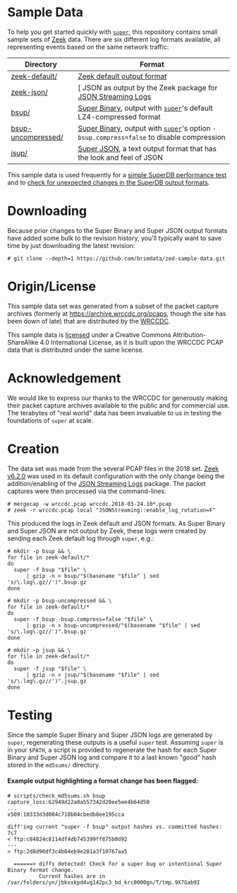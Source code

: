 # Sample Data

To help you get started quickly with [`super`](https://zed.brimdata.io/docs/commands/zq), this repository contains small sample sets of [Zeek](https://www.zeek.org/) data. There are six different log formats available, all representing events based on the same network traffic:

| Directory | Format |
|-----------|--------|
| [zeek-default/](zeek-default) | [Zeek default output format](https://docs.zeek.org/en/master/log-formats.html#zeek-tsv-format-logs) |
| [zeek-json/](zeek-json) | [ JSON as output by the Zeek package for [JSON Streaming Logs](https://github.com/corelight/json-streaming-logs) |
| [bsup/](bsup) | [Super Binary](https://zed.brimdata.io/docs/formats/zng), output with [`super`](https://zed.brimdata.io/docs/commands/zq)'s default LZ4-compressed format |
| [bsup-uncompressed/](bsup-uncompressed) | [Super Binary](https://zed.brimdata.io/docs/formats/zng), output with [`super`](https://zed.brimdata.io/docs/commands/zq)'s option `-bsup.compress=false` to disable compression |
| [jsup/](jsup) | [Super JSON](https://zed.brimdata.io/docs/formats/zson), a  text output format that has the look and feel of JSON |

This sample data is used frequently for a [simple SuperDB performance test](https://github.com/brimdata/zed/blob/main/performance/README.md) and to [check for unexpected changes in the SuperDB output formats](https://github.com/brimdata/zed/blob/main/scripts/output-check.sh).

# Downloading

Because prior changes to the Super Binary and Super JSON output formats have added some bulk to the revision history, you'll typically want to save time by just downloading the latest revision:

```
# git clone --depth=1 https://github.com/brimdata/zed-sample-data.git
```

# Origin/License

This sample data set was generated from a subset of the packet capture archives (formerly at https://archive.wrccdc.org/pcaps, though the site has been down of late) that are distributed by the [WRCCDC](https://www.wrccdc.org/).

This sample data is [licensed](LICENSE) under a Creative Commons Attribution-ShareAlike 4.0 International License, as it is built upon the WRCCDC PCAP data that is distributed under the same license.

# Acknowledgement

We would like to express our thanks to the WRCCDC for generously making their packet capture archives available to the public and for commercial use. The terabytes of "real world" data has been invaluable to us in testing the foundations of `super` at scale.

# Creation

The data set was made from the several PCAP files in the 2018 set. [Zeek v6.2.0](https://github.com/zeek/zeek/releases/tag/v6.2.0) was used in its default configuration with the only change being the addition/enabling of the [JSON Streaming Logs](https://github.com/corelight/json-streaming-logs) package. The packet captures were then processed via the command-lines:

```
# mergecap -w wrccdc.pcap wrccdc.2018-03-24.10*.pcap
# zeek -r wrccdc.pcap local "JSONStreaming::enable_log_rotation=F"
```

This produced the logs in Zeek default and JSON formats. As Super Binary and Super JSON are not output by Zeek, these logs were created by sending each Zeek default log through `super`, e.g.:
```
# mkdir -p bsup && \
for file in zeek-default/*
do
  super -f bsup "$file" \
      | gzip -n > bsup/"$(basename "$file" | sed 's/\.log\.gz//')".bsup.gz
done

# mkdir -p bsup-uncompressed && \
for file in zeek-default/*
do
  super -f bsup -bsup.compress=false "$file" \
      | gzip -n > bsup-uncompressed/"$(basename "$file" | sed 's/\.log\.gz//')".bsup.gz
done

# mkdir -p jsup && \
for file in zeek-default/*
do
  super -f jsup "$file" \
      | gzip -n > jsup/"$(basename "$file" | sed 's/\.log\.gz//')".jsup.gz
done
```

# Testing

Since the sample Super Binary and Super JSON logs are generated by `super`, regenerating these outputs is a useful `super` test. Assuming `super` is in your `$PATH`, a script is provided to regenerate the hash for each Super Binary and Super JSON log and compare it to a last known "good" hash stored in the `md5sums/` directory.

#### Example output highlighting a format change has been flagged:

```
# scripts/check_md5sums.sh bsup
capture_loss:62949d22a0a557342d28ee5ee4b64d50
...
x509:10333d3d004c718b04cbedb8ee195cca

diff'ing current "super -f bsup" output hashes vs. committed hashes:
7c7
< ftp:c84824c8114df4db745399ff875b0d92
---
> ftp:2d8d90df3c4b84eb9e281a3f10767aa5

  ======> diffs detected! Check for a super bug or intentional Super Binary format change.
          Current hashes are in /var/folders/yn/jbkxxkpd4vg142pc3_bd_krc0000gn/T/tmp.9X7Gab9I
```
